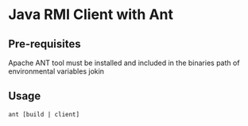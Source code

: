 Java RMI Client with Ant
========================

## Pre-requisites
Apache ANT tool must be installed and included in the binaries path of environmental variables jokin

## Usage
```
ant [build | client]
```
